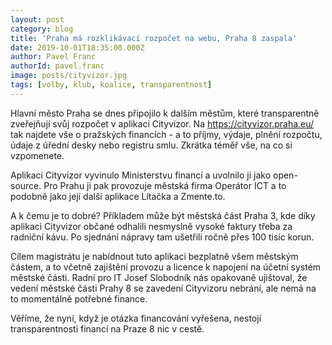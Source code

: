 ```yaml
---
layout: post
category: blog
title: 'Praha má rozklikávací rozpočet na webu, Praha 8 zaspala'
date: 2019-10-01T18:35:00.000Z
author: Pavel Franc
authorId: pavel.franc
image: posts/cityvizor.jpg
tags: [volby, klub, koalice, transparentnost]
---
```



Hlavní město Praha se dnes připojilo k dalším městům, které transparentně zveřejňují svůj rozpočet v aplikaci Cityvizor. Na https://cityvizor.praha.eu/ tak najdete vše o pražských financích - a to příjmy, výdaje, plnění rozpočtu, údaje z úřední desky nebo registru smlu. Zkrátka téměř vše, na co si vzpomenete.

Aplikaci Cityvizor vyvinulo Ministerstvu financí a uvolnilo ji jako open-source. Pro Prahu ji pak provozuje městská firma Operátor ICT a to podobně jako její další aplikace Lítačka a Zmente.to.

A k čemu je to dobré? Příkladem může být městská část Praha 3, kde díky aplikaci Cityvizor občané odhalili nesmyslně vysoké faktury třeba za radniční kávu. Po sjednání nápravy tam ušetřili ročně přes 100 tisíc korun. 

Cílem magistrátu je nabídnout tuto aplikaci bezplatně všem městským částem, a to včetně zajištění provozu a licence k napojení na účetní systém městské části. Radní pro IT Josef Slobodník nás opakovaně ujištoval, že vedení městské části Prahy 8 se zavedení Cityvizoru nebrání, ale nemá na to momentálně potřebné finance. 

Věříme, že nyní, když je otázka financování vyřešena, nestojí transparentnosti financí na Praze 8 nic v cestě.

